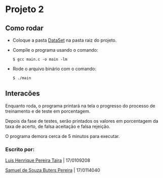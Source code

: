 # Projeto 2 

## Como rodar

* Coloque a pasta [DataSet](https://drive.google.com/file/d/1PzFVBqswF5xvbIxcwCOC0A4NZGehAIOZ/view) na pasta raiz do projeto.

* Compile o programa usando o comando:

    ```$ gcc main.c -o main -lm ```

* Rode o arquivo binário com o comando:

    ```$ ./main ```

## Interacões

Enquanto roda, o programa printará na tela o progresso do processo de treinamento e de teste em porcentagem.

Depois da fase de testes, serão printados os valores em porcentagem da taxa de acerto, de falsa aceitação e falsa rejeição.

O programa demora cerca de 5 minutos para executar.

### Escrito por:

[Luis Henrique Pereira Taira](https://github.com/LhTaira) | 17/0109208

[Samuel de Souza Buters Pereira](https://github.com/SamButers) | 17/0114040
